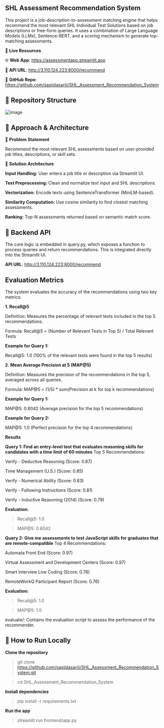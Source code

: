 ## SHL Assessment Recommendation System

This project is a job-description-to-assessment matching engine that helps recommend the most relevant SHL Individual Test Solutions based on job descriptions or free-form queries. It uses a combination of Large Language Models (LLMs), Sentence-BERT, and a scoring mechanism to generate top-matching assessments.

🔗 **Live Resources**

🌐 **Web App**: https://assessmentapp.streamlit.app

🔌 **API URL**: http://3.110.124.223:8000/recommend

📂 **GitHub Repo**: https://github.com/sasiidasariii/SHL_Assessment_Recommendation_System


## 📁 Repository Structure

![image](https://github.com/user-attachments/assets/78ad5eb1-d62b-4f69-a3aa-c50bd565d0d6)



## 🧠 Approach & Architecture

📌 **Problem Statement**

Recommend the most relevant SHL assessments based on user-provided job titles, descriptions, or skill sets.

🔧 **Solution Architecture**

**Input Handling:** User enters a job title or description via Streamlit UI.

**Text Preprocessing:** Clean and normalize text input and SHL descriptions.

**Vectorization:** Encode texts using SentenceTransformer (MiniLM-based).

**Similarity Computation:** Use cosine similarity to find closest matching assessments.

**Ranking:** Top-N assessments returned based on semantic match score.

## 🔄 Backend API

The core logic is embedded in query.py, which exposes a function to process queries and return recommendations. This is integrated directly into the Streamlit UI.

**API URL**: http://3.110.124.223:8000/recommend


## Evaluation Metrics

The system evaluates the accuracy of the recommendations using two key metrics:

**1. Recall@5**

   Definition: Measures the percentage of relevant tests included in the top 5 recommendations.
   
   Formula: Recall@5 = (Number of Relevant Tests in Top 5) / Total Relevant Tests

**Example for Query 1:**

   Recall@5: 1.0 (100% of the relevant tests were found in the top 5 results)

**2. Mean Average Precision at 5 (MAP@5)**
   
   Definition: Measures the precision of the recommendations in the top 5, averaged across all queries.
   
   Formula: MAP@5 = (1/5) * sum(Precision at k for top k recommendations)

**Example for Query 1:**

   MAP@5: 0.8042 (Average precision for the top 5 recommendations)

**Example for Query 2:**

   MAP@5: 1.0 (Perfect precision for the top 4 recommendations)

**Results**

**Query 1: Find an entry-level test that evaluates reasoning skills for candidates with a time limit of 60 minutes**
Top 5 Recommendations:

   Verify - Deductive Reasoning (Score: 0.87)
   
   Time Management (U.S.) (Score: 0.85)
   
   Verify - Numerical Ability (Score: 0.83)
   
   Verify - Following Instructions (Score: 0.81)
   
   Verify - Inductive Reasoning (2014) (Score: 0.79)

**Evaluation:**

   > Recall@5: 1.0
   
   > MAP@5: 0.8042

**Query 2: Give me assessments to test JavaScript skills for graduates that are remote-compatible**
Top 4 Recommendations:
   
   Automata Front End (Score: 0.97)
   
   Virtual Assessment and Development Centers (Score: 0.97)
   
   Smart Interview Live Coding (Score: 0.78)
   
   RemoteWorkQ Participant Report (Score: 0.76)

**Evaluation:**

   > Recall@5: 1.0
   
   > MAP@5: 1.0
   
   evaluate/: Contains the evaluation script to assess the performance of the recommender.


## 🚀 How to Run Locally

**Clone the repository**

   > git clone https://github.com/sasiidasariii/SHL_Assessment_Recommendation_System.git
   
   > cd SHL_Assessment_Recommendation_System

**Install dependencies**

   > pip install -r requirements.txt

**Run the app**

   > streamlit run frontend/app.py




